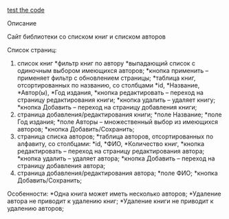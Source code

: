 [test the code](https://rrollexx.000webhostapp.com/recode/)

Описание

Cайт библиотеки со списком книг и списком авторов

Список страниц:
1. список книг
  *фильтр книг по автору
    *выпадающий список с одиночным выбором имеющихся авторов;
    *кнопка применить – применяет фильтр с обновлением страницы;
  *таблица книг, отсортированных по названию, со столбцами 
    *id,
    *Название, 
    *Автор(ы), 
    *Год издания, 
    *кнопка редактировать – переход на страницу редактирования книги;
    *кнопка удалить – удаляет книгу;
  *кнопка Добавить – переход на страницу добавления книги;
1. страница добавления/редактирования книги;
  *поле Название;
  *поле Год издания;
  *поле Авторы – множественный выбор из имеющихся авторов;
  *кнопка Добавить/Сохранить;
1. страница списка авторов;
  *таблица авторов, отсортированных по алфавиту, со столбцами: 
    *id,
    *ФИО, 
    *Количество книг, 
    *кнопка редактировать – переход на страницу редактирования автора;
    *кнопка удалить – удаляет автора;
    *кнопка Добавить – переход на страницу добавления автора;
1. страница добавления/редактирования автора;
  *поле ФИО;
  *кнопка Добавить/Сохранить;

Особенности:
*Одна книга может иметь несколько авторов;
*Удаление автора не приводит к удалению книг;
*Удаление книги не приводит к удалению авторов;
